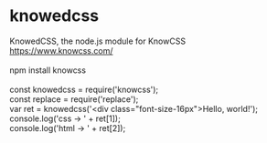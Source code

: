 # knowedcss
KnowedCSS, the node.js module for KnowCSS
<br>https://www.knowcss.com/
<br>
<br>npm install knowcss
<br>
<br>const knowedcss = require('knowcss');
<br>const replace = require('replace');
<br>var ret = knowedcss('<div class=\"font-size-16px\">Hello, world!</div>');
<br>console.log('css -> ' + ret[1]);
<br>console.log('html -> ' + ret[2]);
